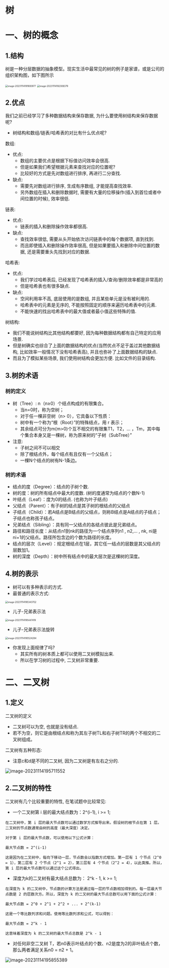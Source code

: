 # 树

# 一、树的概念

## 1.结构

树是一种分层数据的抽象模型。现实生活中最常见的树的例子是家谱，或是公司的组织架构图，如下图所示

<img src="./assets/image-20231114191900977.png" alt="image-20231114191900977" style="zoom:50%;" />

<img src="./assets/image-20231114192306379.png" alt="image-20231114192306379" style="zoom:50%;" />

## 2.优点

我们之前已经学习了多种数据结构来保存数据, 为什么要使用树结构来保存数据呢?

- 树结构和数组/链表/哈希表的对比有什么优点呢?

数组:

- 优点:
  - 数组的主要优点是根据下标值访问效率会很高.
  - 但是如果我们希望根据元素来查找对应的位置呢?
  - 比较好的方式是先对数组进行排序, 再进行二分查找.
- 缺点:
  - 需要先对数组进行排序, 生成有序数组, 才能提高查找效率.
  - 另外数组在插入和删除数据时, 需要有大量的位移操作(插入到首位或者中间位置的时候), 效率很低.

链表:

- 优点:
  - 链表的插入和删除操作效率都很高.
- 缺点:
  - 查找效率很低, 需要从头开始依次访问链表中的每个数据项, 直到找到.
  - 而且即使插入和删除操作效率很高, 但是如果要插入和删除中间位置的数据, 还是需要重头先找到对应的数据.

哈希表:

- 优点:
  - 我们学过哈希表后, 已经发现了哈希表的插入/查询/删除效率都是非常高的
  - 但是哈希表也有很多缺点.
- 缺点:
  - 空间利用率不高, 底层使用的是数组, 并且某些单元是没有被利用的.
  - 哈希表中的元素是无序的, 不能按照固定的顺序来遍历哈希表中的元素.
  - 不能快速的找出哈希表中的最大值或者最小值这些特殊的值.

树结构:

- 我们不能说树结构比其他结构都要好, 因为每种数据结构都有自己特定的应用场景.
- 但是树确实也综合了上面的数据结构的优点(当然优点不足于盖过其他数据结构, 比如效率一般情况下没有哈希表高), 并且也弥补了上面数据结构的缺点.
- 而且为了模拟某些场景, 我们使用树结构会更加方便. 比如文件的目录结构.

## 3.树的术语

### 树的定义

- 树（Tree）: n（n≥0）个结点构成的有限集合。
  - 当n=0时，称为空树；
  - 对于任一棵非空树（n> 0），它具备以下性质：
  - 树中有一个称为“根（Root）”的特殊结点，用 r 表示；
  - 其余结点可分为m(m>0)个互不相交的有限集T1，T2，... ，Tm，其中每个集合本身又是一棵树，称为原来树的“子树（SubTree）”
- 注意:
  - 子树之间不可以相交
  - 除了根结点外，每个结点有且仅有一个父结点；
  - 一棵N个结点的树有N-1条边。

### 树的术语

- 结点的度（Degree）：结点的子树个数.
- 树的度：树的所有结点中最大的度数. (树的度通常为结点的个数N-1)
- 叶结点（Leaf）：度为0的结点. (也称为叶子结点)
- 父结点（Parent）：有子树的结点是其子树的根结点的父结点
- 子结点（Child）：若A结点是B结点的父结点，则称B结点是A结点的子结点；子结点也称孩子结点。
- 兄弟结点（Sibling）：具有同一父结点的各结点彼此是兄弟结点。
- 路径和路径长度：从结点n1到nk的路径为一个结点序列n1 , n2,… , nk, ni是 ni+1的父结点。路径所包含边的个数为路径的长度。
- 结点的层次（Level）：规定根结点在1层，其它任一结点的层数是其父结点的层数加1。
- 树的深度（Depth）：树中所有结点中的最大层次是这棵树的深度。

## 4.树的表示

- 树可以有多种表示的方式.
- 最普通的表示方式:

<img src="./assets/image-20231114195343702.png" alt="image-20231114195343702" style="zoom:50%;" />

+ 儿子-兄弟表示法

<img src="./assets/image-20231114195447419.png" alt="image-20231114195447419" style="zoom:50%;" />

+ 儿子-兄弟表示法旋转

<img src="./assets/image-20231114195524284.png" alt="image-20231114195524284" style="zoom:50%;" />

- 你发现上面规律了吗?
  - 其实所有的树本质上都可以使用二叉树模拟出来.
  - 所以在学习树的过程中, 二叉树非常重要.

# 二、二叉树

## 1.定义

二叉树的定义

- 二叉树可以为空, 也就是没有结点.
- 若不为空，则它是由根结点和称为其左子树TL和右子树TR的两个不相交的二叉树组成。

二叉树有五种形态:

- 注意c和d是不同的二叉树, 因为二叉树是有左右之分的.

![image-20231114195711552](./assets/image-20231114195711552.png)

## 2.二叉树的特性

二叉树有几个比较重要的特性, 在笔试题中比较常见:

- 一个二叉树第 i 层的最大结点数为：2^(i-1), i >= 1;

```
在二叉树中，第 i 层的最大节点数可以通过数学方式推导出来。假设树的根节点在第 1 层。二叉树的节点数通常由树的高度（最大深度）决定。

对于第 i 层的最大节点数，可以使用以下公式计算：

最大节点数 = 2^(i-1)

这是因为在二叉树中，每向下移动一层，节点数会以指数方式增加。第一层有 1 个节点（2^0 = 1），第二层有 2 个节点（2^1 = 2），第三层有 4 个节点（2^2 = 4），以此类推。所以，第 i 层的最大节点数可以通过这个公式得出。
```

- 深度为k的二叉树有最大结点总数为： 2^k - 1, k >= 1;

```
在深度为 k 的二叉树中，节点数的计算方法是通过每一层的节点数相加得到的。每一层最大节点数是 2 的层数次方。所以，深度为 k 的二叉树的最大节点总数可以用下面的公式计算：

最大节点数 = 2^0 + 2^1 + 2^2 + ... + 2^(k-1)

这是一个等比数列求和问题。使用等比数列求和公式，可以得到：

最大节点数 = 2^k - 1

这意味着深度为 k 的二叉树的最大节点总数是 2^k - 1
```

- 对任何非空二叉树 T，若n0表示叶结点的个数、n2是度为2的非叶结点个数，那么两者满足关系n0 = n2 + 1。

![image-20231114195855389](./assets/image-20231114195855389.png)